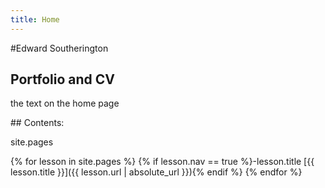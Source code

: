 ```yaml
---
title: Home
---
```


#Edward Southerington

## Portfolio and CV

the text on the home page


<div class="toc" markdown="1">
## Contents:

site.pages

{% for lesson in site.pages %}
{% if lesson.nav == true %}-lesson.title [{{ lesson.title }}]({{ lesson.url | absolute_url }}){% endif %}
{% endfor %}
</div>
